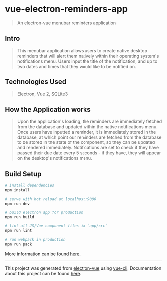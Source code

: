 # vue-electron-reminders-app

> An electron-vue menubar reminders application

## Intro

> This menubar application allows users to create native desktop reminders that will alert them natively within their operating system's notifications menu. Users input the title of the notification, and up to two dates and times that they would like to be notified on.

## Technologies Used

> Electron, Vue 2, SQLite3

## How the Application works

> Upon the application's loading, the reminders are immediately fetched from the database and updated within the native notifications menu. Once users have inputted a reminder, it is immediately stored in the database, at which point our reminders are fetched from the database to be stored in the state of the component, so they can be updated and rendered immediately. Notifications are set to check if they have passed their due date every 5 seconds - if they have, they will appear on the desktop's notifications menu.

## Build Setup

``` bash
# install dependencies
npm install

# serve with hot reload at localhost:9080
npm run dev

# build electron app for production
npm run build

# lint all JS/Vue component files in `app/src`
npm run lint

# run webpack in production
npm run pack
```
More information can be found [here](https://simulatedgreg.gitbooks.io/electron-vue/content/docs/npm_scripts.html).

---

This project was generated from [electron-vue](https://github.com/SimulatedGREG/electron-vue) using [vue-cli](https://github.com/vuejs/vue-cli). Documentation about this project can be found [here](https://simulatedgreg.gitbooks.io/electron-vue/content/index.html).

